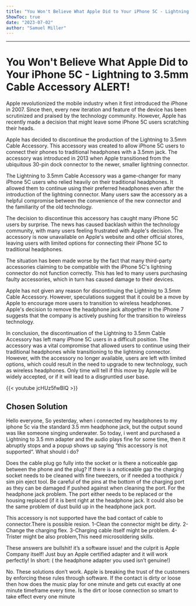 ```yaml
---
title: "You Won't Believe What Apple Did to Your iPhone 5C - Lightning to 3.5mm Cable Accessory ALERT!"
ShowToc: true 
date: "2023-07-02"
author: "Samuel Miller"
---
```

*****
# You Won't Believe What Apple Did to Your iPhone 5C - Lightning to 3.5mm Cable Accessory ALERT!

Apple revolutionized the mobile industry when it first introduced the iPhone in 2007. Since then, every new iteration and feature of the device has been scrutinized and praised by the technology community. However, Apple has recently made a decision that might leave some iPhone 5C users scratching their heads.

Apple has decided to discontinue the production of the Lightning to 3.5mm Cable Accessory. This accessory was created to allow iPhone 5C users to connect their phones to traditional headphones with a 3.5mm jack. The accessory was introduced in 2013 when Apple transitioned from the ubiquitous 30-pin dock connector to the newer, smaller lightning connector.

The Lightning to 3.5mm Cable Accessory was a game-changer for many iPhone 5C users who relied heavily on their traditional headphones. It allowed them to continue using their preferred headphones even after the introduction of the lightning connector. Many users saw the accessory as a helpful compromise between the convenience of the new connector and the familiarity of the old technology.

The decision to discontinue this accessory has caught many iPhone 5C users by surprise. The news has caused backlash within the technology community, with many users feeling frustrated with Apple's decision. The accessory is now unavailable on Apple's website and other official stores, leaving users with limited options for connecting their iPhone 5C to traditional headphones.

The situation has been made worse by the fact that many third-party accessories claiming to be compatible with the iPhone 5C's lightning connector do not function correctly. This has led to many users purchasing faulty accessories, which in turn has caused damage to their devices.

Apple has not given any reason for discontinuing the Lightning to 3.5mm Cable Accessory. However, speculations suggest that it could be a move by Apple to encourage more users to transition to wireless headphones. Apple's decision to remove the headphone jack altogether in the iPhone 7 suggests that the company is actively pushing for the transition to wireless technology.

In conclusion, the discontinuation of the Lightning to 3.5mm Cable Accessory has left many iPhone 5C users in a difficult position. The accessory was a vital compromise that allowed users to continue using their traditional headphones while transitioning to the lightning connector. However, with the accessory no longer available, users are left with limited options, which could result in the need to upgrade to new technology, such as wireless headphones. Only time will tell if this move by Apple will be widely accepted, or if it will lead to a disgruntled user base.

{{< youtube jcHUz5fwBlQ >}} 



## Chosen Solution
 Hello everyone,
So yesterday, when i connected my headphones to my iphone 5c via the standard 3.5 mm headphone jack, but the output sound was like someone singing underwater. So today, i went and purchased a Lightning to 3.5 mm adapter and the audio plays fine for some time, then it abruptly stops and a popup shows up saying “this accessory is not supported“.  What should i do?

 Does the cable plug go fully into the socket or is there a noticeable gap between the phone and the plug?
If there is a noticeable gap the charging socket needs to be cleaned with fine tweezers, or if needed a toothpick / sim pin eject tool. Be careful of the pins at the bottom of the charging port as they can be damaged if pushed against when cleaning the port.
For the headphone jack problem. The port either needs to be replaced or the housing replaced (if it is bent right at the headphone jack. It could also be the same problem of dust build up in the headphone jack port.

 This accessory is not supported have the bad contact of  cable to connector.There is possible resion.
1-Clean the connector might be dirty.
2-Change the charging flex.
3-Charging cable itself might be problem.
4-Trister might be also problem,This need microsoldering skills.

 These answers are bullshit!
it’s a software issue! and the culprit is Apple Company itself! Just buy an Apple certified adapter and it will work perfectly! In short: ( the headphone adapter you used isn’t genuine!)

 No. These solutions don’t work. Apple is breaking the trust of the customers by enforcing these rules through software. If the contact is dirty or loose then how does the music play for one minute and gets cut exactly at one minute timeframe every time. Is the dirt or loose connection so smart to take effect every one minute




